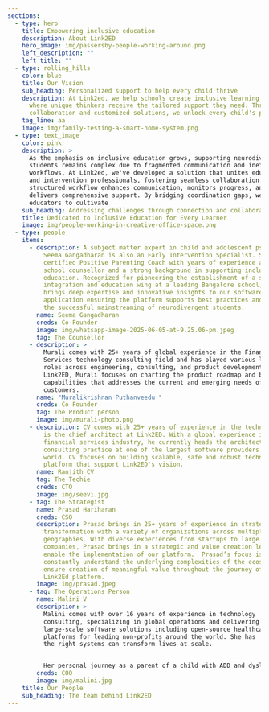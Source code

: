```yaml
---
sections:
  - type: hero
    title: Empowering inclusive education
    description: About Link2ED
    hero_image: img/passersby-people-working-around.png
    left_description: ""
    left_title: ""
  - type: rolling_hills
    color: blue
    title: Our Vision
    sub_heading: Personalized support to help every child thrive
    description: At Link2ed, we help schools create inclusive learning environments
      where unique thinkers receive the tailored support they need. Through
      collaboration and customized solutions, we unlock every child's potential.
    tag_line: aa
    image: img/family-testing-a-smart-home-system.png
  - type: text_image
    color: pink
    description: >
      As the emphasis on inclusive education grows, supporting neurodivergent
      students remains complex due to fragmented communication and inefficient
      workflows. At Link2ed, we've developed a solution that unites educators
      and intervention professionals, fostering seamless collaboration. Our
      structured workflow enhances communication, monitors progress, and
      delivers comprehensive support. By bridging coordination gaps, we empower
      educators to cultivate
    sub_heading: Addressing challenges through connection and collaboration.
    title: Dedicated to Inclusive Education for Every Learner
    image: img/people-working-in-creative-office-space.png
  - type: people
    items:
      - description: A subject matter expert in child and adolescent psychology, Ms.
          Seema Gangadharan is also an Early Intervention Specialist. She is a
          certified Positive Parenting Coach with years of experience as a
          school counsellor and a strong background in supporting inclusive
          education. Recognized for pioneering the establishment of a sensory
          integration and education wing at a leading Bangalore school, she
          brings deep expertise and innovative insights to our software
          application ensuring the platform supports best practices and fosters
          the successful mainstreaming of neurodivergent students.
        name: Seema Gangadharan
        creds: Co-Founder
        image: img/whatsapp-image-2025-06-05-at-9.25.06-pm.jpeg
        tag: The Counsellor
      - description: >
          Murali comes with 25+ years of global experience in the Financial
          Services technology consulting field and has played various leadership
          roles across engineering, consulting, and product development. At
          Link2ED, Murali focuses on charting the product roadmap and building
          capabilities that addresses the current and emerging needs of our
          customers.
        name: "Muralikrishnan Puthanveedu "
        creds: Co Founder
        tag: The Product person
        image: img/murali-photo.png
      - description: CV comes with 25+ years of experience in the technology field and
          is the chief architect at Link2ED. With a global experience in
          financial services industry, he currently heads the architecture
          consulting practice at one of the largest software providers in the
          world. CV focuses on building scalable, safe and robust technology
          platform that support Link2ED's vision.
        name: Ranjith CV
        tag: The Techie
        creds: CTO
        image: img/seevi.jpg
      - tag: The Strategist
        name: Prasad Hariharan
        creds: CSO
        description: Prasad brings in 25+ years of experience in strategy and technology
          transformation with a variety of organizations across multiple
          geographies. With diverse experiences from startups to large global
          companies, Prasad brings in a strategic and value creation lens to
          enable the implementation of our platform.  Prasad’s focus is to
          constantly understand the underlying complexities of the ecosystem and
          ensure creation of meaningful value throughout the journey of our
          Link2Ed platform.
        image: img/prasad.jpeg
      - tag: The Operations Person
        name: Malini V
        description: >-
          Malini comes with over 16 years of experience in technology
          consulting, specializing in global operations and delivering
          large-scale software solutions including open-source healthcare
          platforms for leading non-profits around the world. She has  seen how
          the right systems can transform lives at scale.  


          Her personal journey as a parent of a child with ADD and dyslexia has fueled a deep commitment to early intervention and inclusive education. Having witnessed the transformative power of timely support, she is passionate about raising awareness and driving systemic change. Her focus is now to enable schools, parents, and educators through a unified platform designed to assess, track, and collaborate—ensuring that every child receives the support they need to thrive.
        creds: COO
        image: img/malini.jpg
    title: Our People
    sub_heading: The team behind Link2ED
---
```

